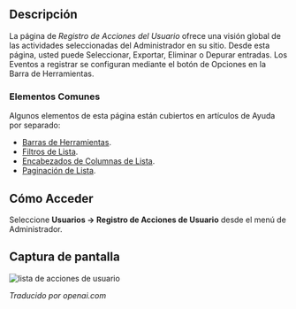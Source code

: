 <!-- Filename: Help4.x:User_Actions_Log  / Display title: Journal des Actions Utilisateurs -->

## Descripción

La página de *Registro de Acciones del Usuario* ofrece una visión global de las actividades seleccionadas del Administrador en su sitio. Desde esta página, usted puede Seleccionar, Exportar, Eliminar o Depurar entradas. Los Eventos a registrar se configuran mediante el botón de Opciones en la Barra de Herramientas.

### Elementos Comunes

Algunos elementos de esta página están cubiertos en artículos de Ayuda por separado:

* [Barras de Herramientas](jdocmanual?article=help/common-elements/toolbars).
* [Filtros de Lista](jdocmanual?article=help/common-elements/list-filters).
* [Encabezados de Columnas de Lista](jdocmanual?article=help/common-elements/list-column-headers).
* [Paginación de Lista](jdocmanual?article=help/common-elements/list-pagination).

## Cómo Acceder

Seleccione **Usuarios → Registro de Acciones de Usuario** desde el menú de Administrador.

## Captura de pantalla

![lista de acciones de usuario](../../../es/images/users/user-actions-log-list.png)

*Traducido por openai.com*

